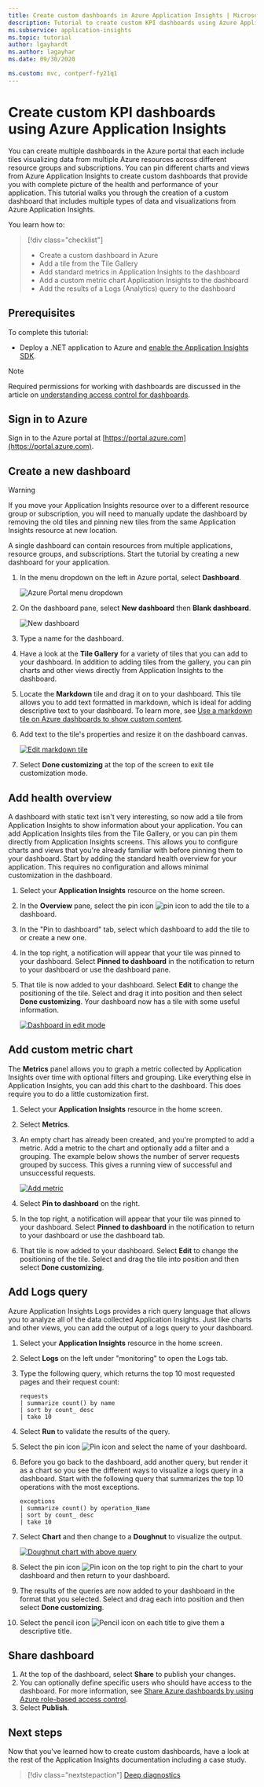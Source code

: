 ```yaml
---
title: Create custom dashboards in Azure Application Insights | Microsoft Docs
description: Tutorial to create custom KPI dashboards using Azure Application Insights.
ms.subservice: application-insights
ms.topic: tutorial
author: lgayhardt
ms.author: lagayhar
ms.date: 09/30/2020

ms.custom: mvc, contperf-fy21q1
---
```


# Create custom KPI dashboards using Azure Application Insights

You can create multiple dashboards in the Azure portal that each include tiles visualizing data from multiple Azure resources across different resource groups and subscriptions.  You can pin different charts and views from Azure Application Insights to create custom dashboards that provide you with complete picture of the health and performance of your application. This tutorial walks you through the creation of a custom dashboard that includes multiple types of data and visualizations from Azure Application Insights.

 You learn how to:

> [!div class="checklist"]
> * Create a custom dashboard in Azure
> * Add a tile from the Tile Gallery
> * Add standard metrics in Application Insights to the dashboard
> * Add a custom metric chart Application Insights to the dashboard
> * Add the results of a Logs (Analytics) query to the dashboard

## Prerequisites

To complete this tutorial:

- Deploy a .NET application to Azure and [enable the Application Insights SDK](../app/asp-net.md).

> [!NOTE]
> Required permissions for working with dashboards are discussed in the article on [understanding access control for dashboards](../../azure-portal/azure-portal-dashboard-share-access.md#understanding-access-control-for-dashboards).

## Sign in to Azure

Sign in to the Azure portal at [https://portal.azure.com](https://portal.azure.com).

## Create a new dashboard

> [!WARNING]
> If you move your Application Insights resource over to a different resource group or subscription, you will need to manually update the dashboard by removing the old tiles and pinning new tiles from the same Application Insights resource at new location.

A single dashboard can contain resources from multiple applications, resource groups, and subscriptions.  Start the tutorial by creating a new dashboard for your application.  

1. In the menu dropdown on the left in Azure portal, select **Dashboard**.

    ![Azure Portal menu dropdown](media/tutorial-app-dashboards/dashboard-from-menu.png)

2. On the dashboard pane, select **New dashboard** then **Blank dashboard**.

   ![New dashboard](media/tutorial-app-dashboards/new-dashboard.png)

3. Type a name for the dashboard.
4. Have a look at the **Tile Gallery** for a variety of tiles that you can add to your dashboard.  In addition to adding tiles from the gallery, you can pin charts and other views directly from Application Insights to the dashboard.
5. Locate the **Markdown** tile and drag it on to your dashboard.  This tile allows you to add text formatted in markdown, which is ideal for adding descriptive text to your dashboard. To learn more, see [Use a markdown tile on Azure dashboards to show custom content](../../azure-portal/azure-portal-markdown-tile.md).
6. Add text to the tile's properties and resize it on the dashboard canvas.

    [![Edit markdown tile](media/tutorial-app-dashboards/markdown.png)](media/tutorial-app-dashboards/dashboard-edit-mode.png#lightbox)

7. Select **Done customizing** at the top of the screen to exit tile customization mode.

## Add health overview

A dashboard with static text isn't very interesting, so now add a tile from Application Insights to show information about your application. You can add Application Insights tiles from the Tile Gallery, or you can pin them directly from Application Insights screens. This allows you to configure charts and views that you're already familiar with before pinning them to your dashboard.  Start by adding the standard health overview for your application.  This requires no configuration and allows minimal customization in the dashboard.


1. Select your **Application Insights** resource on the home screen.
2. In the **Overview** pane, select the pin icon ![pin icon](media/tutorial-app-dashboards/pushpin.png) to add the tile to a dashboard.
3. In the "Pin to dashboard" tab, select which dashboard to add the tile to or create a new one.
 
3. In the top right, a notification will appear that your tile was pinned to your dashboard.  Select **Pinned to dashboard** in the notification to return to your dashboard or use the dashboard pane.
4. That tile is now added to your dashboard. Select **Edit** to change the positioning of the tile. Select and drag it into position and then select **Done customizing**. Your dashboard now has a tile with some useful information.

    [![Dashboard in edit mode](media/tutorial-app-dashboards/dashboard-edit-mode.png)](media/tutorial-app-dashboards/dashboard-edit-mode.png#lightbox)

## Add custom metric chart

The **Metrics** panel allows you to graph a metric collected by Application Insights over time with optional filters and grouping.  Like everything else in Application Insights, you can add this chart to the dashboard.  This does require you to do a little customization first.

1. Select your **Application Insights** resource in the home screen.
1. Select **Metrics**.  
2. An empty chart has already been created, and you're prompted to add a metric.  Add a metric to the chart and optionally add a filter and a grouping.  The example below shows the number of server requests grouped by success.  This gives a running view of successful and unsuccessful requests.

	[![Add metric](media/tutorial-app-dashboards/metrics.png)](media/tutorial-app-dashboards/metrics.png#lightbox)

4. Select **Pin to dashboard** on the right.

3.  In the top right, a notification will appear that your tile was pinned to your dashboard. Select **Pinned to dashboard** in the notification to return to your dashboard or use the dashboard tab.

4. That tile is now added to your dashboard. Select **Edit** to change the positioning of the tile. Select and drag the tile into position and then select **Done customizing**.

## Add Logs query

Azure Application Insights Logs provides a rich query language that allows you to analyze all of the data collected Application Insights. Just like charts and other views, you can add the output of a logs query to your dashboard.

1. Select your **Application Insights** resource in the home screen.
2. Select **Logs** on the left under "monitoring" to open the Logs tab.
3. Type the following query, which returns the top 10 most requested pages and their request count:

    ``` Kusto
	requests
	| summarize count() by name
	| sort by count_ desc
	| take 10
    ```

4. Select **Run** to validate the results of the query.
5. Select the pin icon ![Pin icon](media/tutorial-app-dashboards/pushpin.png) and select the name of your dashboard.

5. Before you go back to the dashboard, add another query, but render it as a chart so you see the different ways to visualize a logs query in a dashboard. Start with the following query that summarizes the top 10 operations with the most exceptions.

    ``` Kusto
	exceptions
	| summarize count() by operation_Name
	| sort by count_ desc
	| take 10
    ```

6. Select **Chart** and then change to a **Doughnut** to visualize the output.

	[![Doughnut chart with above query](media/tutorial-app-dashboards/logs-doughnut.png)](media/tutorial-app-dashboards/logs-doughnut.png#lightbox)

6. Select the pin icon ![Pin icon](media/tutorial-app-dashboards/pushpin.png) on the top right to pin the chart to your dashboard and then  return to your dashboard.
7. The results of the queries are now added to your dashboard in the format that you selected. Select and drag each into position and then select **Done customizing**.
8. Select the pencil icon ![Pencil icon](media/tutorial-app-dashboards/pencil.png) on each title to give them a descriptive title.

## Share dashboard

1. At the top of the dashboard, select **Share** to publish your changes.
2. You can optionally define specific users who should have access to the dashboard. For more information, see [Share Azure dashboards by using Azure role-based access control](../../azure-portal/azure-portal-dashboard-share-access.md).
3. Select **Publish**.

## Next steps

Now that you've learned how to create custom dashboards, have a look at the rest of the Application Insights documentation including a case study.

> [!div class="nextstepaction"]
> [Deep diagnostics](../app/devops.md)
